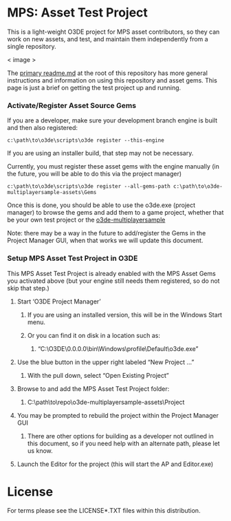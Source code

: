 # MPS: Asset Test Project

This is a light-weight O3DE project for MPS asset contributors, so they can work on new assets, and test, and maintain them independently from a single repository.

< image >

The [primary readme.md](https://github.com/o3de/o3de-multiplayersample-assets/blob/main/readme.md) at the root of this repository has more general instructions and information on using this repository and asset gems.  This page is just a brief on getting the test project up and running.

### Activate/Register Asset Source Gems

If you are a developer, make sure your development branch engine is built and then also registered:  

`c:\path\to\o3de\scripts\o3de register --this-engine`  

If you are using an installer build, that step may not be necessary.

Currently, you must register these asset gems with the engine manually (in the future, you will be able to do this via the project manager)  

`c:\path\to\o3de\scripts\o3de register --all-gems-path c:\path\to\o3de-multiplayersample-assets\Gems`  

Once this is done, you should be able to use the o3de.exe (project manager) to browse the gems and add them to a game project, whether that be your own test project or the [o3de-multiplayersample](https://github.com/o3de/o3de-multiplayersample)  

Note: there may be a way in the future to add/register the Gems in the Project Manager GUI, when that works we will update this document.

### Setup MPS Asset Test Project in O3DE

This MPS Asset Test Project is already enabled with the MPS Asset Gems you activated above (but your engine still needs them registered, so do not skip that step.)  

1. Start ‘O3DE Project Manager’
   
   1. If you are using an installed version, this will be in the Windows Start menu.
   
   2. Or you can find it on disk in a location such as:
      
      1. “C:\O3DE\0.0.0.0\bin\Windows\profile\Default\o3de.exe”

2. Use the blue button in the upper right labeled “New Project …”
   
   1. With the pull down, select “Open Existing Project”

3. Browse to and add the MPS Asset Test Project folder:
   
   1. C:\path\to\repo\o3de-multiplayersample-assets\Project

4. You may be prompted to rebuild the project within the Project Manager GUI
   
   1. There are other options for building as a developer not outlined in this document, so if you need help with an alternate path, please let us know.

5. Launch the Editor for the project (this will start the AP and Editor.exe)

# License

For terms please see the LICENSE*.TXT files within this distribution.
